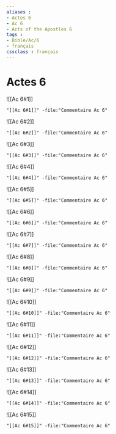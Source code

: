 ```yaml
---
aliases : 
- Actes 6
- Ac 6
- Acts of the Apostles 6
tags : 
- Bible/Ac/6
- français
cssclass : français
---
```


# Actes 6

![[Ac 6#1]]

```query
"[[Ac 6#1]]" -file:"Commentaire Ac 6"
```

![[Ac 6#2]]

```query
"[[Ac 6#2]]" -file:"Commentaire Ac 6"
```

![[Ac 6#3]]

```query
"[[Ac 6#3]]" -file:"Commentaire Ac 6"
```

![[Ac 6#4]]

```query
"[[Ac 6#4]]" -file:"Commentaire Ac 6"
```

![[Ac 6#5]]

```query
"[[Ac 6#5]]" -file:"Commentaire Ac 6"
```

![[Ac 6#6]]

```query
"[[Ac 6#6]]" -file:"Commentaire Ac 6"
```

![[Ac 6#7]]

```query
"[[Ac 6#7]]" -file:"Commentaire Ac 6"
```

![[Ac 6#8]]

```query
"[[Ac 6#8]]" -file:"Commentaire Ac 6"
```

![[Ac 6#9]]

```query
"[[Ac 6#9]]" -file:"Commentaire Ac 6"
```

![[Ac 6#10]]

```query
"[[Ac 6#10]]" -file:"Commentaire Ac 6"
```

![[Ac 6#11]]

```query
"[[Ac 6#11]]" -file:"Commentaire Ac 6"
```

![[Ac 6#12]]

```query
"[[Ac 6#12]]" -file:"Commentaire Ac 6"
```

![[Ac 6#13]]

```query
"[[Ac 6#13]]" -file:"Commentaire Ac 6"
```

![[Ac 6#14]]

```query
"[[Ac 6#14]]" -file:"Commentaire Ac 6"
```

![[Ac 6#15]]

```query
"[[Ac 6#15]]" -file:"Commentaire Ac 6"
```

